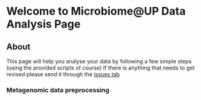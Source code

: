 # Welcome to Microbiome@UP Data Analysis Page

## About
This page will help you analyse your data by following a few simple steps (using the provided scripts of course)
If there is anything that needs to get revised please send it through the [issues tab](https://github.com/SAmicrobiomes/Wrangler/issues)

### Metagenomic data preprocessing 


